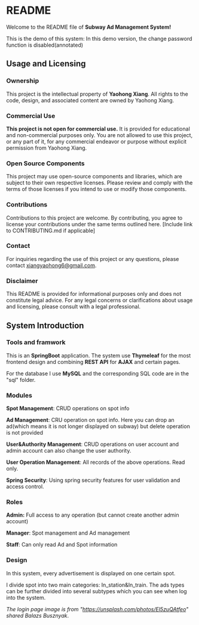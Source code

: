 # README

Welcome to the README file of **Subway Ad Management System!** 

This is the demo of this system:
In this demo version, the change password function is disabled(annotated)



## Usage and Licensing

### Ownership

This project is the intellectual property of **Yaohong Xiang**. All rights to the code, design, and associated content are owned by Yaohong Xiang.  

### Commercial Use

**This project is not open for commercial use.** It is provided for educational and non-commercial purposes only. You are not allowed to use this project, or any part of it, for any commercial endeavor or purpose without explicit permission from Yaohong Xiang.

### Open Source Components 

This project may use open-source components and libraries, which are subject to their own respective licenses. Please review and comply with the terms of those licenses if you intend to use or modify those components.

 ### Contributions 

Contributions to this project are welcome. By contributing, you agree to license your contributions under the same terms outlined here. [Include link to CONTRIBUTING.md if applicable] 

### Contact 

For inquiries regarding the use of this project or any questions, please contact xiangyaohong6@gmail.com. 

### Disclaimer 

This README is provided for informational purposes only and does not constitute legal advice. For any legal concerns or clarifications about usage and licensing, please consult with a legal professional.





## System Introduction

### Tools and framwork

This is an **SpringBoot** application. The system use **Thymeleaf** for the most frontend design and combining **REST API** for **AJAX** and certain pages.

For the database I use **MySQL** and the corresponding SQL code are in the "sql" folder.



### Modules

**Spot Management**: CRUD  operations on spot info

**Ad Management**: CRU operation on spot info. Here you can drop an ad(which means it is not longer displayed on subway) but delete operation is not provided

**User&Authority Management**: CRUD operations on user account and admin account can also change the user authority.

**User Operation Management**: All records of the above operations. Read only. 

**Spring Security**: Using spring security features for user validation and access control.



### Roles

**Admin:** Full access to any operation (but cannot create another admin account)

**Manager**: Spot management and Ad management

**Staff**: Can only read Ad and Spot information



### Design

In this system, every  advertisement is displayed on one certain spot.

I divide spot into two main categories: In_station&In_train. The ads types can be further divided into several subtypes which you can see when log into the system.





*The login page image is from "https://unsplash.com/photos/El5zuQAtfeo" shared Balazs Busznyak*.

